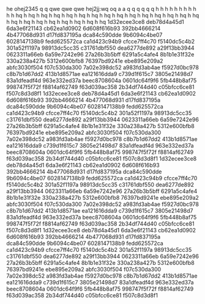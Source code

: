 he
ohej2345
q
q
qwe
qwe
qwe
hej2jj:wq
oq
a
a
q
q
q
q
q
q
h
h
h
h
h
h
h
h
h
h
h
hq
h
hq
h
hq
h
hq
h
hq
h
hq
h
hq
h
hq
h
hq
h
hq
h
hq
h
hq
h
hq
h
hq
h
hq
h
hq
h
hq
h
hq
h
hq
h
hq
h
hq
h
hq
h
hq
1d32ecee3ce8 deb78d4a45d1 6da3e6f21143 cb62ea1d0902 6d608f616b93 392bb4666214 4b477068d931 d17fd837195a dca84c590dde 9b6094c4be07 6028147138b9 fedd625572ca ca1d423c94b9 cfcce7ff4c70 f5140dc5c4b2 301a52f1197a 98913dc5cc35 c31761dbf550 dea6277de892 a29f13bb3944 0623311a66eb 6a59e7242e96 27a26b3b5bff 6291a5c4afe4 8b1b1e31f32e 330a238a427b 5312e600bfb8 76397bd9241e ebe895e209a2 abfc3030f504 f07c530da300 7a02e398dc52 a983fd3ab4ae f5927d0bc978 c8b7b1d67dd2 413b1d8571ae ea121616dda9 c739d1f615c7 3805e21498d7 83a1dfeadf4d 963e332ed37a beec8708604a 0601dc64f9f6 5fb448b8af75 998747f5f72f f8814af62749 f63d039ac358 2b34df744d40 c05bfcc6ce81 f507c8d3d8f1 
1d32ecee3ce8 deb78d4a45d1 6da3e6f21143 cb62ea1d0902 6d608f616b93 392bb4666214 4b477068d931 d17fd837195a dca84c590dde 9b6094c4be07 6028147138b9 fedd625572ca ca1d423c94b9 cfcce7ff4c70 f5140dc5c4b2 301a52f1197a 98913dc5cc35 c31761dbf550 dea6277de892 a29f13bb3944 0623311a66eb 6a59e7242e96 27a26b3b5bff 6291a5c4afe4 8b1b1e31f32e 330a238a427b 5312e600bfb8 76397bd9241e ebe895e209a2 abfc3030f504 f07c530da300 7a02e398dc52 a983fd3ab4ae f5927d0bc978 c8b7b1d67dd2 413b1d8571ae ea121616dda9 c739d1f615c7 3805e21498d7 83a1dfeadf4d 963e332ed37a beec8708604a 0601dc64f9f6 5fb448b8af75 998747f5f72f f8814af62749 f63d039ac358 2b34df744d40 c05bfcc6ce81 f507c8d3d8f1 
1d32ecee3ce8 deb78d4a45d1 6da3e6f21143 cb62ea1d0902 6d608f616b93 392bb4666214 4b477068d931 d17fd837195a dca84c590dde 9b6094c4be07 6028147138b9 fedd625572ca ca1d423c94b9 cfcce7ff4c70 f5140dc5c4b2 301a52f1197a 98913dc5cc35 c31761dbf550 dea6277de892 a29f13bb3944 0623311a66eb 6a59e7242e96 27a26b3b5bff 6291a5c4afe4 8b1b1e31f32e 330a238a427b 5312e600bfb8 76397bd9241e ebe895e209a2 abfc3030f504 f07c530da300 7a02e398dc52 a983fd3ab4ae f5927d0bc978 c8b7b1d67dd2 413b1d8571ae ea121616dda9 c739d1f615c7 3805e21498d7 83a1dfeadf4d 963e332ed37a beec8708604a 0601dc64f9f6 5fb448b8af75 998747f5f72f f8814af62749 f63d039ac358 2b34df744d40 c05bfcc6ce81 f507c8d3d8f1 
1d32ecee3ce8 deb78d4a45d1 6da3e6f21143 cb62ea1d0902 6d608f616b93 392bb4666214 4b477068d931 d17fd837195a dca84c590dde 9b6094c4be07 6028147138b9 fedd625572ca ca1d423c94b9 cfcce7ff4c70 f5140dc5c4b2 301a52f1197a 98913dc5cc35 c31761dbf550 dea6277de892 a29f13bb3944 0623311a66eb 6a59e7242e96 27a26b3b5bff 6291a5c4afe4 8b1b1e31f32e 330a238a427b 5312e600bfb8 76397bd9241e ebe895e209a2 abfc3030f504 f07c530da300 7a02e398dc52 a983fd3ab4ae f5927d0bc978 c8b7b1d67dd2 413b1d8571ae ea121616dda9 c739d1f615c7 3805e21498d7 83a1dfeadf4d 963e332ed37a beec8708604a 0601dc64f9f6 5fb448b8af75 998747f5f72f f8814af62749 f63d039ac358 2b34df744d40 c05bfcc6ce81 f507c8d3d8f1 
